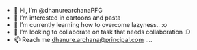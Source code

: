 - 👋 Hi, I’m @dhanurearchanaPFG
- 👀 I’m interested in cartoons and pasta
- 🌱 I’m currently learning how to overcome lazyness.. :o
- 💞️ I’m looking to collaborate on task that needs collaboration :D
- 📫 Reach me dhanure.archana@principal.com ....

<!---
dhanurearchanaPFG/dhanurearchanaPFG is a ✨ special ✨ repository because its `README.md` (this file) appears on your GitHub profile.
You can click the Preview link to take a look at your changes.
--->
